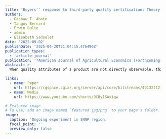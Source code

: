 ```yaml
---
title: 'Buyers'' response to third-party quality certification: Theory and evidence from Ethiopian wheat traders'
authors:
  - Gashaw T. Abate
  - Tanguy Bernard
  - Erwin Bulte
  - admin
  - Elisabeth Sadoulet
date: '2025-09-02'
publishDate: '2025-04-20T21:04:15.476490Z'
publication_types:
  - 'article-journal'
publication: '*American Journal of Agricultural Economics (Forthcoming)*'
abstract: >
  When quality attributes of a product are not directly observable, third-party certification (TPC) enables buyers to purchase the quality they are most interested in and reward sellers accordingly. Beyond product characteristics, buyers’ use of TPC services also depends on market conditions. We study the introduction of TPC in typical smallholder-based agriculture value chains of low-income countries, where traders must aggregate products from many small-scale producers before selling in bulk to downstream processors, and where introduction of TPC services has oftentimes failed. We develop a theoretical model identifying how different market conditions affect traders’ choice to purchase quality-certified output from farmers. Using a purposefully designed lab-in-the-field experiment with rural wheat traders in Ethiopia, we find mixed support for the model’s prediction: traders’ willingness to specialize in certified output does increase with the share of certified wheat in the market, and this effect is stronger in larger markets. It, however, does not decrease with the quality of uncertified wheat in the market. We further analyze conditions where traders deviate from the theoretically optimal behavior and discuss implications for future research and public policies seeking to promote TPC in smallholder-based food value-chains.

links:
  - name: Paper
    url: https://cgspace.cgiar.org/server/api/core/bitstreams/49132212-690f-4bf4-b907-6ac8818fb79b/content
  - name: Media
    url: https://www.youtube.com/shorts/9CBy1SAxiqw

# Featured image
# To use, add an image named `featured.jpg/png` to your page's folder.
image:
  caption: 'Ongoing experiment in SNNP region.'
  focal_point: ''
  preview_only: false
---
```

